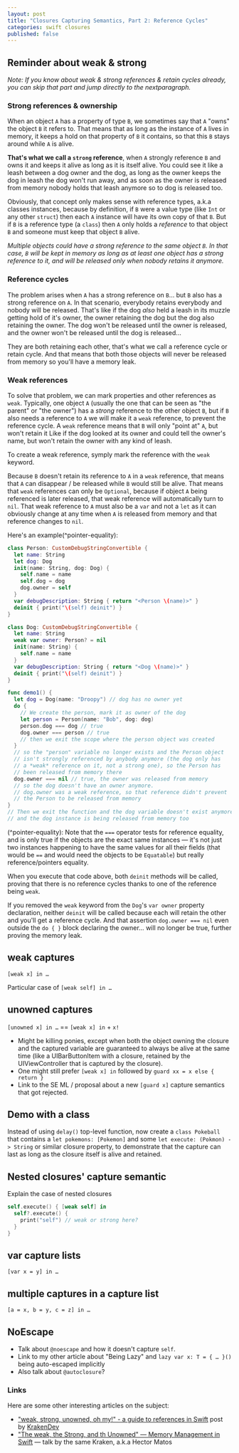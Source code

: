 ```yaml
---
layout: post
title: "Closures Capturing Semantics, Part 2: Reference Cycles"
categories: swift closures
published: false
---
```


## Reminder about weak & strong

_Note: If you know about weak & strong references & retain cycles already, you can skip that part and jump directly to the nextparagraph._

### Strong references & ownership

When an object `A` has a property of type `B`, we sometimes say that `A` "owns" the object `B` it refers to. That means that as long as the instance of `A` lives in memory, it keeps a hold on that property of `B` it contains, so that this `B` stays around while `A` is alive.

**That's what we call a `strong` reference**, when `A` strongly reference `B` and owns it and keeps it alive as long as it is itself alive. You could see it like a leash between a dog owner and the dog, as long as the owner keeps the dog in leash the dog won't run away, and as soon as the owner is released from memory nobody holds that leash anymore so to dog is released too.

Obviously, that concept only makes sense with reference types, a.k.a classes instances, because by definition, if `B` were a value type (like `Int` or any other `struct`) then each `A` instance will have its own copy of that `B`. But if `B` is a reference type (a `class`) then `A` only holds a _reference_ to that object `B` and someone must keep that object `B` alive.

_Multiple objects could have a strong reference to the same object `B`. In that case, `B` will be kept in memory as long as at least one object has a strong reference to it, and will be released only when nobody retains it anymore._

### Reference cycles

The problem arises when `A` has a strong reference on `B`… but `B` also has a strong reference on `A`. In that scenario, everybody retains everybody and nobody will be released. That's like if the dog _also_ held a leash in its muzzle getting hold of it's owner, the owner retaining the dog but the dog also retaining the owner. The dog won't be released until the owner is released, and the owner won't be released until the dog is released…

They are both retaining each other, that's what we call a reference cycle or retain cycle. And that means that both those objects will never be released from memory so you'll have a memory leak.

### Weak references

To solve that problem, we can mark properties and other references as `weak`. Typically, one object `A` (usually the one that can be seen as "the parent" or "the owner") has a _strong_ reference to the other object `B`, but if `B` also needs a reference to `A` we will make it a `weak` reference, to prevent the reference cycle. A `weak` reference means that `B` will only "point at" `A`, but won't retain it Like if the dog looked at its owner and could tell the owner's name, but won't retain the owner with any kind of leash.

To create a weak reference, symply mark the reference with the `weak` keyword.

Because `B` doesn't retain its reference to `A` in a `weak` reference, that means that `A` can disappear / be released while `B` would still be alive. That means that `weak` references can only be `Optional`, because if object `A` being referenced is later released, that weak reference will automatically turn to `nil`. That weak reference to `A` must also be a `var` and not a `let` as it can obviously change at any time when `A` is released from memory and that reference changes to `nil`.

Here's an example(^pointer-equality):

```swift
class Person: CustomDebugStringConvertible {
  let name: String
  let dog: Dog
  init(name: String, dog: Dog) {
    self.name = name
    self.dog = dog
    dog.owner = self
  }
  var debugDescription: String { return "<Person \(name)>" }
  deinit { print("\(self) deinit") }
}

class Dog: CustomDebugStringConvertible {
  let name: String
  weak var owner: Person? = nil
  init(name: String) {
    self.name = name
  }
  var debugDescription: String { return "<Dog \(name)>" }
  deinit { print("\(self) deinit") }
}

func demo1() {
  let dog = Dog(name: "Droopy") // dog has no owner yet
  do {
    // We create the person, mark it as owner of the dog
    let person = Person(name: "Bob", dog: dog)
    person.dog === dog // true
    dog.owner === person // true
    // then we exit the scope where the person object was created
  }
  // so the "person" variable no longer exists and the Person object
  // isn't strongly referenced by anybody anymore (the dog only has
  // a *weak* reference on it, not a strong one), so the Person has
  // been released from memory there
  dog.owner === nil // true, the owner was released from memory
  // so the dog doesn't have an owner anymore.
  // dog.owner was a weak reference, so that reference didn't prevent
  // the Person to be released from memory
}
// Then we exit the function and the dog variable doesn't exist anymore
// and the dog instance is being released from memory too
```

(^pointer-equality): Note that the `===` operator tests for reference equality, and is only true if the objects are the exact same instances — it's not just two instances happening to have the same values for all their fields (that would be `==` and would need the objects to be `Equatable`) but really reference/pointers equality.

When you execute that code above, both `deinit` methods will be called, proving that there is no reference cycles thanks to one of the reference being `weak`. 

If you removed the `weak` keyword from the `Dog`'s `var owner` property declaration, neither `deinit` will be called because each will retain the other and you'll get a reference cycle. And that assertion `dog.owner === nil` even outside the `do { }` block declaring the owner… will no longer be true, further proving the memory leak.


## weak captures

`[weak x] in …`

Particular case of `[weak self] in …`

## unowned captures

`[unowned x] in …` == `[weak x] in` + `x!`

- Might be killing ponies, except when both the object owning the closure and the captured variable are guaranteed to always be alive at the same time (like a UIBarButtonItem with a closure, retained by the UIViewController that is captured by the closure).
- One might still prefer `[weak x] in` followed by `guard xx = x else { return }`
- Link to the SE ML / proposal about a new `[guard x]` capture semantics that got rejected.

## Demo with a class

Instead of using `delay()` top-level function, now create a `class Pokeball` that contains a `let pokemons: [Pokemon]` and some `let execute: (Pokmon) -> String` or similar closure property, to demonstrate that the capture can last as long as the closure itself is alive and retained.

## Nested closures' capture semantic

Explain the case of nested closures

```swift
self.execute() { [weak self] in
  self?.execute() {
    print("self") // weak or strong here?
  }
}
```

## var capture lists

`[var x = y] in …`

## multiple captures in a capture list

`[a = x, b = y, c = z] in …`


## NoEscape

* Talk about `@noescape` and how it doesn't capture `self`.
* Link to my other article about "Being Lazy" and `lazy var x: T = { … }()` being auto-escaped implicitly
* Also talk about `@autoclosure`?

### Links

Here are some other interesting articles on the subject:

* ["weak, strong, unowned, oh my!" - a guide to references in Swift](http://krakendev.io/blog/weak-and-unowned-references-in-swift) post by [KrakenDev](https://twitter.com/allonsykraken)
* ["The weak, the Strong, and th Unowned" — Memory Management in Swift](https://realm.io/news/hector-matos-memory-management/) — talk by the same Kraken, a.k.a Hector Matos
